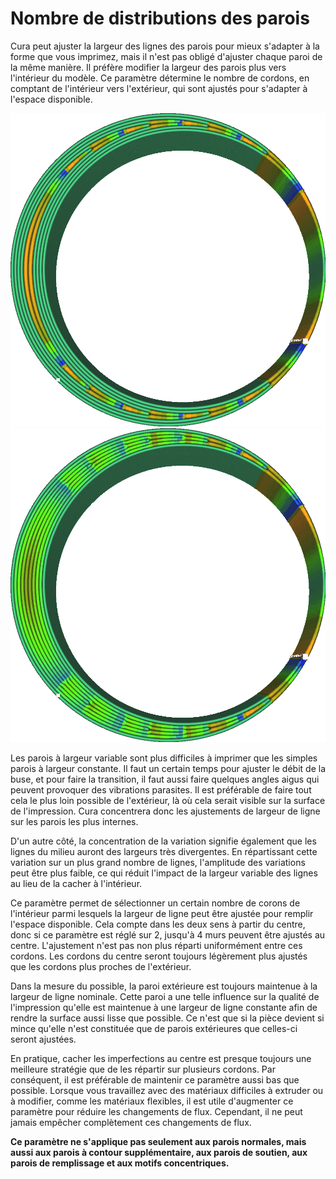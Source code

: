 Nombre de distributions des parois
====
Cura peut ajuster la largeur des lignes des parois pour mieux s'adapter à la forme que vous imprimez, mais il n'est pas obligé d'ajuster chaque paroi de la même manière. Il préfère modifier la largeur des parois plus vers l'intérieur du modèle. Ce paramètre détermine le nombre de cordons, en comptant de l'intérieur vers l'extérieur, qui sont ajustés pour s'adapter à l'espace disponible.

<!--screenshot {
"image_path": "wall_distribution_count_1.png",
"models": [
	{
		"script": "misaligned_ring.scad",
		"transformation": ["scale(2)"]
	}
],
"camera_position": [-11, 0, 111],
"settings": {
	"wall_line_count": 5,
	"wall_distribution_count": 1
},
"colour_scheme": "line_width",
"colours": 128
}-->
<!--screenshot {
"image_path": "wall_distribution_count_5.png",
"models": [
	{
		"script": "misaligned_ring.scad",
		"transformation": ["scale(2)"]
	}
],
"camera_position": [-11, 0, 111],
"settings": {
	"wall_line_count": 5,
	"wall_distribution_count": 5
},
"colour_scheme": "line_width",
"colours": 128
}-->
![Concentré au milieu, avec de grandes variations dans les largeurs de ligne à cet endroit.](../../../articles/images/wall_distribution_count_1.png)
![Répartis sur plusieurs cordons](../../../articles/images/wall_distribution_count_5.png)

Les parois à largeur variable sont plus difficiles à imprimer que les simples parois à largeur constante. Il faut un certain temps pour ajuster le débit de la buse, et pour faire la transition, il faut aussi faire quelques angles aigus qui peuvent provoquer des vibrations parasites. Il est préférable de faire tout cela le plus loin possible de l'extérieur, là où cela serait visible sur la surface de l'impression. Cura concentrera donc les ajustements de largeur de ligne sur les parois les plus internes.

D'un autre côté, la concentration de la variation signifie également que les lignes du milieu auront des largeurs très divergentes. En répartissant cette variation sur un plus grand nombre de lignes, l'amplitude des variations peut être plus faible, ce qui réduit l'impact de la largeur variable des lignes au lieu de la cacher à l'intérieur.

Ce paramètre permet de sélectionner un certain nombre de corons de l'intérieur parmi lesquels la largeur de ligne peut être ajustée pour remplir l'espace disponible. Cela compte dans les deux sens à partir du centre, donc si ce paramètre est réglé sur 2, jusqu'à 4 murs peuvent être ajustés au centre. L'ajustement n'est pas non plus réparti uniformément entre ces cordons. Les cordons du centre seront toujours légèrement plus ajustés que les cordons plus proches de l'extérieur.

Dans la mesure du possible, la paroi extérieure est toujours maintenue à la largeur de ligne nominale. Cette paroi a une telle influence sur la qualité de l'impression qu'elle est maintenue à une largeur de ligne constante afin de rendre la surface aussi lisse que possible. Ce n'est que si la pièce devient si mince qu'elle n'est constituée que de parois extérieures que celles-ci seront ajustées.

En pratique, cacher les imperfections au centre est presque toujours une meilleure stratégie que de les répartir sur plusieurs cordons. Par conséquent, il est préférable de maintenir ce paramètre aussi bas que possible. Lorsque vous travaillez avec des matériaux difficiles à extruder ou à modifier, comme les matériaux flexibles, il est utile d'augmenter ce paramètre pour réduire les changements de flux. Cependant, il ne peut jamais empêcher complètement ces changements de flux.

**Ce paramètre ne s'applique pas seulement aux parois normales, mais aussi aux parois à contour supplémentaire, aux parois de soutien, aux parois de remplissage et aux motifs concentriques.**

